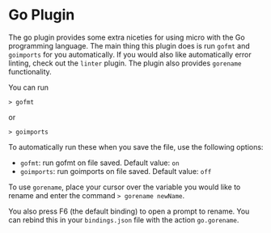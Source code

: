 # Go Plugin

The go plugin provides some extra niceties for using micro with
the Go programming language. The main thing this plugin does is
run `gofmt` and `goimports` for you automatically. If you would also
like automatically error linting, check out the `linter` plugin.
The plugin also provides `gorename` functionality.

You can run

```
> gofmt
```

or

```
> goimports
```

To automatically run these when you save the file, use the following
options:

* `gofmt`: run gofmt on file saved. Default value: `on`
* `goimports`: run goimports on file saved. Default value: `off`

To use `gorename`, place your cursor over the variable you would like
to rename and enter the command `> gorename newName`.

You also press F6 (the default binding) to open a prompt to rename. You
can rebind this in your `bindings.json` file with the action `go.gorename`.
